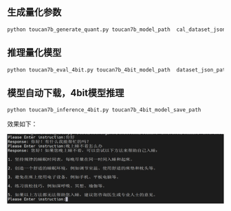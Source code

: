 ## 生成量化参数

```python
python toucan7b_generate_quant.py toucan7b_model_path  cal_dataset_json_path
```


## 推理量化模型
```python
python toucan7b_eval_4bit.py toucan7b_4bit_model_path  dataset_json_path tokenizer_dir --save_json save_json
```


## 模型自动下载，4bit模型推理
```python
python toucan7b_inference_4bit.py toucan7b_4bit_model_save_path 
```
效果如下：   

![](examples/1.PNG)

